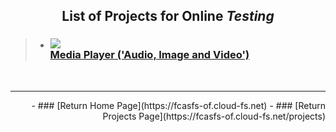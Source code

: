 <script>
  var link = document.createElement('link');
    link.rel = 'icon';    link.href = 'https://fcasfs-of.cloud-fs.net/favicon.png';     link.type = 'image/png';
    document.head.appendChild(link);
</script>


## <span style="display:block;text-align:center;"> List of **Projects** for Online ***Testing*** </span>

> - ### ![](https://fcasfs-of.cloud-fs.net/Icon/mdpl.png) <br/> [**Media Player ('Audio, Image and Video')**](mdpl)

<br/>
<hr />

<span style="display:block;text-align:right;"> 
- ### [Return Home Page](https://fcasfs-of.cloud-fs.net)
- ### [Return Projects Page](https://fcasfs-of.cloud-fs.net/projects)
</span>

<br/><br/>
